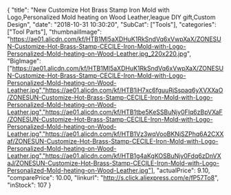 {
	"title": "New Customize Hot Brass Stamp Iron Mold with Logo,Personalized Mold heating on Wood Leather,league DIY gift,Custom Design",
	"date": "2018-10-31 10:30:20",
	"SubCat": ["Tools"],
	"categories": ["Tool Parts"],
	"thumbnailImage": "https://ae01.alicdn.com/kf/HTB1MI5aXDHuK1RkSndVq6xVwpXaX/ZONESUN-Customize-Hot-Brass-Stamp-CECILE-Iron-Mold-with-Logo-Personalized-Mold-heating-on-Wood-Leather.jpg_220x220.jpg",
	"BigImage": ["https://ae01.alicdn.com/kf/HTB1MI5aXDHuK1RkSndVq6xVwpXaX/ZONESUN-Customize-Hot-Brass-Stamp-CECILE-Iron-Mold-with-Logo-Personalized-Mold-heating-on-Wood-Leather.jpg","https://ae01.alicdn.com/kf/HTB1iH7xc6fguuRjSspaq6yXVXXaO/ZONESUN-Customize-Hot-Brass-Stamp-CECILE-Iron-Mold-with-Logo-Personalized-Mold-heating-on-Wood-Leather.jpg","https://ae01.alicdn.com/kf/HTB1tbe5KeSSBuNjy0Flq6zBpVXaF/ZONESUN-Customize-Hot-Brass-Stamp-CECILE-Iron-Mold-with-Logo-Personalized-Mold-heating-on-Wood-Leather.jpg","https://ae01.alicdn.com/kf/HTB1Vz3wqVooBKNjSZPhq6A2CXXaf/ZONESUN-Customize-Hot-Brass-Stamp-CECILE-Iron-Mold-with-Logo-Personalized-Mold-heating-on-Wood-Leather.jpg","https://ae01.alicdn.com/kf/HTB1g4aKgKOSBuNjy0Fdq6zDnVXaJ/ZONESUN-Customize-Hot-Brass-Stamp-CECILE-Iron-Mold-with-Logo-Personalized-Mold-heating-on-Wood-Leather.jpg"],
	"actualPrice": 9.10,
	"comparePrice": 10.00,
	"linkurl": "http://s.click.aliexpress.com/e/fP57To8",
	"inStock": 107
}
